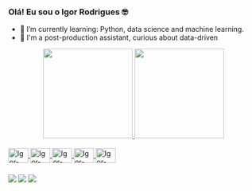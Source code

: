 ### Olá! Eu sou o Igor Rodrigues 🤓

- 🌱 I’m currently learning: Python, data science and machine learning. 
- 🎥 I'm a post-production assistant, curious about data-driven 

<div align="center">
  <a href="https://linktr.ee/orodriguesigor">
  <img height="180em" src="https://github-readme-stats.vercel.app/api?username=orodriguesigor&show_icons=true&theme=dark&include_all_commits=true&count_private=true"/>
  <img height="180em" src="https://github-readme-stats.vercel.app/api/top-langs/?username=orodriguesigor&layout=compact&langs_count=7&theme=dark"/>
</div>
  
  <div style="display: inline_block"><br>
  <img align="center" alt="Igor-python" height="30" width="40" <img src="https://cdn.jsdelivr.net/gh/devicons/devicon/icons/python/python-original.svg" />
  <img align="center" alt="Igor-pycharm" height="30" width="40" <img src="https://cdn.jsdelivr.net/gh/devicons/devicon/icons/pycharm/pycharm-original.svg" />
  <img align="center" alt="Igor-anaconda" height="30" width="40" <img src="https://cdn.jsdelivr.net/gh/devicons/devicon/icons/anaconda/anaconda-original.svg" />       
  <img align="center" alt="Igor-jupyter" height="30" width="40" <img src="https://cdn.jsdelivr.net/gh/devicons/devicon/icons/jupyter/jupyter-original-wordmark.svg" />
  <img align="center" alt="Igor-sqlalchemy" height="30" width="40" <img src="https://cdn.jsdelivr.net/gh/devicons/devicon/icons/sqlalchemy/sqlalchemy-original.svg" />
  
  ###
  
  <div> 
  <a href="https://instagram.com/orodriguesigor" target="_blank"><img src="https://img.shields.io/badge/-Instagram-%23E4405F?style=for-the-badge&logo=instagram&logoColor=white" target="_blank"></a>
  <a href = "mailto:igor.souzar@gmail.com"><img src="https://img.shields.io/badge/-Gmail-%23333?style=for-the-badge&logo=gmail&logoColor=white" target="_blank"></a>
  <a href="https://www.linkedin.com/in/igor-rodrigues-4a588956" target="_blank"><img src="https://img.shields.io/badge/-LinkedIn-%230077B5?style=for-the-badge&logo=linkedin&logoColor=white" target="_blank"></a> 
